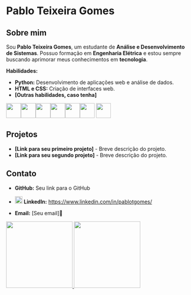 # Pablo Teixeira Gomes

## Sobre mim

Sou **Pablo Teixeira Gomes**, um estudante de **Análise e Desenvolvimento de Sistemas**. Possuo formação em **Engenharia Elétrica** e estou sempre buscando aprimorar meus conhecimentos em **tecnologia**.

**Habilidades:**

* **Python:** Desenvolvimento de aplicações web e análise de dados.
* **HTML e CSS:** Criação de interfaces web.
* **[Outras habilidades, caso tenha]**
  
<img src="https://cdn.jsdelivr.net/gh/devicons/devicon@latest/icons/python/python-original.svg" width="40" height="40" /><img src="https://cdn.jsdelivr.net/gh/devicons/devicon@latest/icons/html5/html5-original.svg" width="40" height="40" /><img src="https://cdn.jsdelivr.net/gh/devicons/devicon@latest/icons/css3/css3-original.svg" width="40" height="40"/><img src="https://cdn.jsdelivr.net/gh/devicons/devicon@latest/icons/javascript/javascript-original.svg" width="40" height="40" /><img src="https://cdn.jsdelivr.net/gh/devicons/devicon@latest/icons/nodejs/nodejs-original.svg" width="40" height="40" /><img src="https://cdn.jsdelivr.net/gh/devicons/devicon@latest/icons/git/git-original.svg" width="40" height="40"/>
<img src="https://cdn.jsdelivr.net/gh/devicons/devicon@latest/icons/github/github-original.svg" width="40" height="40" />





## Projetos

* **[Link para seu primeiro projeto]** - Breve descrição do projeto.
* **[Link para seu segundo projeto]** - Breve descrição do projeto.

## Contato

* **GitHub:** Seu link para o GitHub
* <img src="https://cdn.jsdelivr.net/gh/devicons/devicon@latest/icons/linkedin/linkedin-original.svg" width="20" height="20"  /> **LinkedIn:** https://www.linkedin.com/in/pablotgomes/  

* **Email:** [Seu email]👋

<div>
<a href="https://github.com/PablotGomesdev">
<img loading="lazy" height="180em" src="https://github-readme-stats.vercel.app/api/top-langs/?username=seu-usuário-aqui&layout=compact&langs_count=7&theme=dracula"/>
<img loading="lazy" height="180em" src="https://github-readme-stats.vercel.app/api?username=seu-usuário-aqui&show_icons=true&theme=dracula&include_all_commits=true&count_private=true"/>
</div>
<!--
**PablotGomesdev/PablotGomesdev** is a ✨ _special_ ✨ repository because its `README.md` (this file) appears on your GitHub profile.

Here are some ideas to get you started:

- 🔭 I’m currently working on ...
- 🌱 I’m currently learning ...
- 👯 I’m looking to collaborate on ...
- 🤔 I’m looking for help with ...
- 💬 Ask me about ...
- 📫 How to reach me: ...
- 😄 Pronouns: ...
- ⚡ Fun fact: ...
-->
